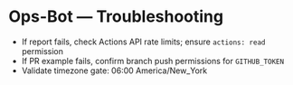 # Ops-Bot — Troubleshooting

- If report fails, check Actions API rate limits; ensure `actions: read` permission
- If PR example fails, confirm branch push permissions for `GITHUB_TOKEN`
- Validate timezone gate: 06:00 America/New_York
